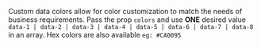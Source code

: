 Custom data colors allow for color customization to match the needs of business requirements.
Pass the prop `colors` and use **ONE** desired value `data-1 | data-2 | data-3 | data-4 | data-5 | data-6 | data-7 | data-8` in an array. Hex colors are also available `eg: #CA0095`